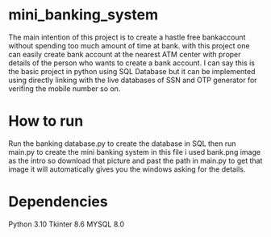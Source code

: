 # mini_banking_system
The main intention of this project is to create a hastle free bankaccount without spending too much amount of time at bank. with this project one can easily
create bank account at the nearest ATM center with proper details of the person who wants to create a bank account. I can say this is the basic project in python
using SQL Database but it can be implemented using directly linking with the live databases of SSN and OTP generator for verifing the mobile number so on.
 
 # How to run
 Run the banking database.py to create the database in SQL 
 then run main.py to create the mini banking system 
 in this file i used bank.png image as the intro so download that picture and past the path in main.py to get that image
 it will automatically gives you the windows asking for the details.
 
 
 # Dependencies 
  Python 3.10
  Tkinter 8.6
  MYSQL 8.0
  
 
